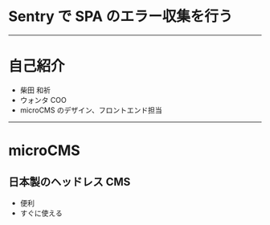 # Sentry で SPA のエラー収集を行う

---

# 自己紹介

- 柴田 和祈
- ウォンタ COO
- microCMS のデザイン、フロントエンド担当

---

# microCMS

## 日本製のヘッドレス CMS

- 便利
- すぐに使える
